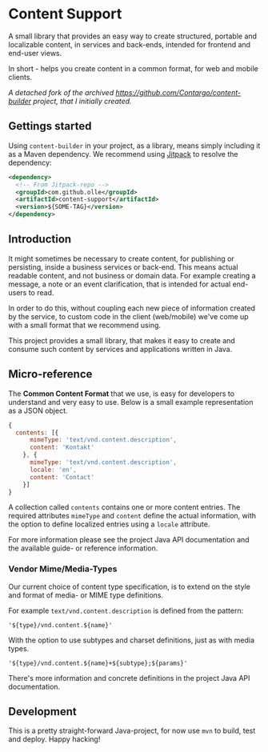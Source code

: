 Content Support
===============

A small library that provides an easy way to create structured, portable and
localizable content, in services and back-ends, intended for frontend and
end-user views.

In short - helps you create content in a common format, for web and mobile
clients.

_A detached fork of the archived https://github.com/Contargo/content-builder
project, that I initially created._

## Gettings started

Using `content-builder` in your project, as a library, means simply including
it as a Maven dependency. We recommend using [Jitpack](https://jitpack.io) to
resolve the dependency:

```xml
<dependency>
  <!-- From Jitpack-repo -->
  <groupId>com.github.olle</groupId>
  <artifactId>content-support</artifactId>
  <version>${SOME-TAG}</version>
</dependency>
```

## Introduction

It might sometimes be necessary to create content, for publishing or persisting,
inside a business services or back-end. This means actual readable content, and
not business or domain data. For example creating a message, a note or an event
clarification, that is intended for actual end-users to read.

In order to do this, without coupling each new piece of information created by
the service, to custom code in the client (web/mobile) we've come up with a
small format that we recommend using.

This project provides a small library, that makes it easy to create and consume
such content by services and applications written in Java.

## Micro-reference

The __Common Content Format__ that we use, is easy for developers to understand
and very easy to use. Below is a small example representation as a JSON object.

```js
{
  contents: [{
      mimeType: 'text/vnd.content.description',
      content: 'Kontakt'
    }, {
      mimeType: 'text/vnd.content.description',
      locale: 'en',
      content: 'Contact'
    }]
}
```

A collection called `contents` contains one or more content entries. The
required attributes `mimeType` and `content` define the actual information,
with the option to define localized entries using a `locale` attribute.

For more information please see the project Java API documentation and the
available guide- or reference information.

### Vendor Mime/Media-Types ###

Our current choice of content type specification, is to extend on the style and
format of media- or MIME type definitions.

For example `text/vnd.content.description` is defined from the pattern:

    '${type}/vnd.content.${name}'

With the option to use subtypes and charset definitions, just as with media
types.

    '${type}/vnd.content.${name}+${subtype};${params}'

There's more information and concrete definitions in the project Java API
documentation.

## Development

This is a pretty straight-forward Java-project, for now use `mvn` to build,
test and deploy. Happy hacking!
